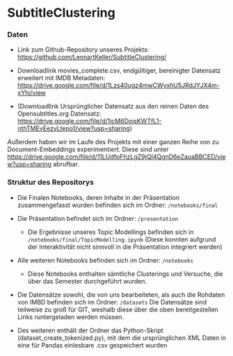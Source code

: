 # SubtitleClustering

### Daten

* Link zum Github-Repository unseres Projekts: https://github.com/LennartKeller/SubtitleClustering/

* Downloadlink movies_complete.csv, endgültiger, bereinigter Datensatz erweitert mit IMDB Metadaten: https://drive.google.com/file/d/1Lzs40ugz4mwCWyxhU5JRdJYJX4m-xYhi/view


* (Downloadlink Ursprünglicher Datensatz aus den reinen Daten des Opensubtitles.org Datensatz: https://drive.google.com/file/d/1icM6DojsKWTfL1-nthTMEvEezvLtepo1/view?usp=sharing)

*A*ußerdem haben wir im Laufe des Projekts mit einer ganzen Reihe von zu Document-Embeddings experimentiert. Diese sind unter https://drive.google.com/file/d/11LUdfpFhzLgZ9jQI4QgnD6eZauaBBCED/view?usp=sharing abrufbar.

### Struktur des Repositorys

* Die Finalen Notebooks, deren Inhalte in der Präsentation zusammengefasst wurden befinden sich im Ordner: ```/notebooks/final```

* Die Präsentation befindet sich im Ordner: ```/presentation```
  * Die Ergebnisse unseres Topic Modellings befinden sich in ```/notebooks/final/TopicModelling.ipynb``` (Diese konnten aufgrund der Interaktivität nicht sinnvoll in die Präsentation integriert werden)

* Alle weiteren Notebooks befinden sich im Ordner: ```/notebooks```
  * Diese Notebooks enthalten sämtliche Clusterings und Versuche, die über das Semester durchgeführt wurden.

* Die Datensätze sowohl, die von uns bearbeiteten, als auch die Rohdaten von IMBD befinden sich im Ordner: ```/datasets```
Die Datensätze sind teilweise zu groß für GIT, weshalb diese über die oben bereitgestellen Links runtergeladen werden müssen.

* Des weiteren enthält der Ordner das Python-Skript (dataset_create_tokenized.py), mit dem die ursprünglichen XML Daten in eine für Pandas einlesbare .csv gespeichert wurden